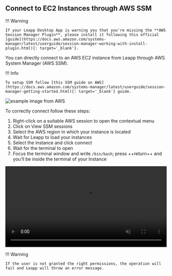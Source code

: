 ## Connect to EC2 Instances through AWS SSM

!!! Warning

    If your Leapp Desktop App is warning you that you're missing the **AWS Session Manager Plugin**, please install it following this official [guide](https://docs.aws.amazon.com/systems-manager/latest/userguide/session-manager-working-with-install-plugin.html){: target='_blank'}.

You can directly connect to an AWS EC2 instance from Leapp through AWS System Manager (AWS SSM).

!!! Info

    To setup SSM follow [this SSM guide on AWS](https://docs.aws.amazon.com/systems-manager/latest/userguide/session-manager-getting-started.html){: target='_blank'} guide.

![example image from AWS](../../images/screens/newuxui/aws-ssm.png?style=center-img)

To correctly connect follow these steps:

1. Right-click on a suitable AWS session to open the contextual menu
2. Click on View SSM sessions
3. Select the AWS region in which your instance is located
4. Wait for Leapp to load your instances
5. Select the instance and click connect
6. Wait for the terminal to open
7. Focus the terminal window and write ```/bin/bash```; press  ++return++  and you'll be inside the terminal of your Instance

<video width="100%" muted autoplay loop> <source src="../../videos/newuxui/ssm.mp4" type="video/mp4"> </video>

!!! Warning

    If the user is not granted the right permissions, the operation will fail and Leapp will throw an error message.


